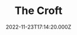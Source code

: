 ---
date: 2022-11-23T17:14:20.000Z
title: The Croft
latitude: 52.04157276219209
longitude: 0.725460984247657
category: checkin
---
